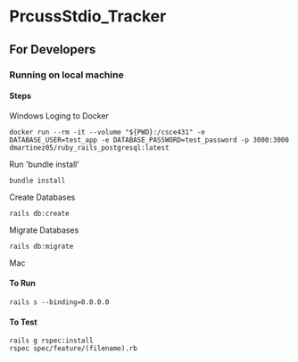 # PrcussStdio_Tracker

## For Developers

### Running on local machine

#### Steps
Windows
Loging to Docker
```
docker run --rm -it --volume "${PWD}:/csce431" -e DATABASE_USER=test_app -e DATABASE_PASSWORD=test_password -p 3000:3000 dmartinez05/ruby_rails_postgresql:latest
```
Run 'bundle install'
```
bundle install
```
Create Databases
```
rails db:create
```
Migrate Databases
```
rails db:migrate
```

Mac

#### To Run
```
rails s --binding=0.0.0.0
```

#### To Test
```
rails g rspec:install
rspec spec/feature/(filename).rb
```
